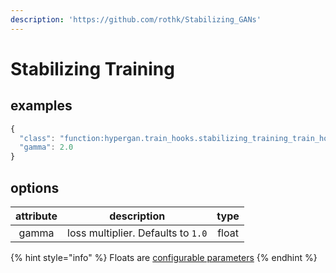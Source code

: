 ```yaml
---
description: 'https://github.com/rothk/Stabilizing_GANs'
---
```


# Stabilizing Training

## examples

```javascript
{
  "class": "function:hypergan.train_hooks.stabilizing_training_train_hook.StabilizingTrainingTrainHook", 
  "gamma": 2.0
}
```

## options

| attribute | description | type |
| :---: | :---: | :---: |
| gamma | loss multiplier.  Defaults to `1.0` | float |

{% hint style="info" %}
Floats are [configurable parameters](../../configuration/configurable-parameters.md)
{% endhint %}

